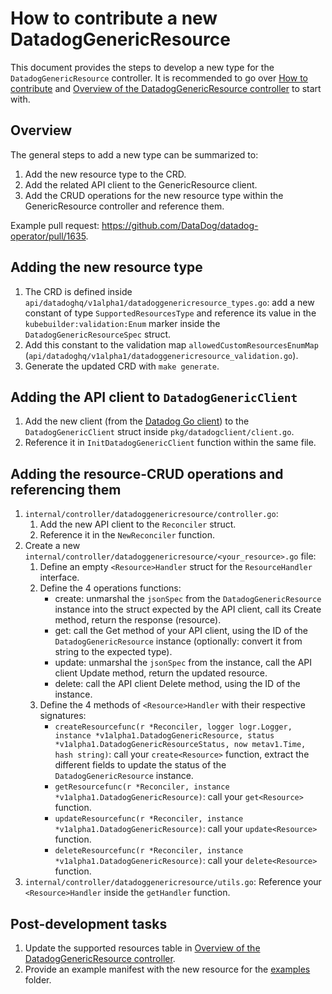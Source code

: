 # How to contribute a new DatadogGenericResource

This document provides the steps to develop a new type for the `DatadogGenericResource` controller. It is recommended to go over [How to contribute][1] and [Overview of the DatadogGenericResource controller][2] to start with.

## Overview

The general steps to add a new type can be summarized to:
1. Add the new resource type to the CRD.
2. Add the related API client to the GenericResource client.
3. Add the CRUD operations for the new resource type within the GenericResource controller and reference them.

Example pull request: https://github.com/DataDog/datadog-operator/pull/1635.

## Adding the new resource type

1. The CRD is defined inside `api/datadoghq/v1alpha1/datadoggenericresource_types.go`: add a new constant of type `SupportedResourcesType` and reference its value in the `kubebuilder:validation:Enum` marker inside the `DatadogGenericResourceSpec` struct.
2. Add this constant to the validation map `allowedCustomResourcesEnumMap` (`api/datadoghq/v1alpha1/datadoggenericresource_validation.go`).
3. Generate the updated CRD with `make generate`.

## Adding the API client to `DatadogGenericClient`
1. Add the new client (from the [Datadog Go client](https://github.com/DataDog/datadog-api-client-go)) to the `DatadogGenericClient` struct inside `pkg/datadogclient/client.go`.
2. Reference it in `InitDatadogGenericClient` function within the same file.

## Adding the resource-CRUD operations and referencing them

1. `internal/controller/datadoggenericresource/controller.go`:
    1. Add the new API client to the `Reconciler` struct.
	2. Reference it in the `NewReconciler` function.
2. Create a new `internal/controller/datadoggenericresource/<your_resource>.go` file:
    1. Define an empty `<Resource>Handler` struct for the `ResourceHandler` interface.
	2. Define the 4 operations functions:
	    * create<Resource>: unmarshal the `jsonSpec` from the `DatadogGenericResource` instance into the struct expected by the API client, call its Create method, return the response (resource).
		* get<Resource>: call the Get method of your API client, using the ID of the `DatadogGenericResource` instance (optionally: convert it from string to the expected type).
		* update<Resource>: unmarshal the `jsonSpec` from the instance, call the API client Update method, return the updated resource.
		* delete<Resource>: call the API client Delete method, using the ID of the instance.
	3. Define the 4 methods of `<Resource>Handler` with their respective signatures:
	    * `createResourcefunc(r *Reconciler, logger logr.Logger, instance *v1alpha1.DatadogGenericResource, status *v1alpha1.DatadogGenericResourceStatus, now metav1.Time, hash string)`: call your `create<Resource>` function, extract the different fields to update the status of the `DatadogGenericResource` instance.
		* `getResourcefunc(r *Reconciler, instance *v1alpha1.DatadogGenericResource)`: call your `get<Resource>` function.
		* `updateResourcefunc(r *Reconciler, instance *v1alpha1.DatadogGenericResource)`: call your `update<Resource>` function.
		* `deleteResourcefunc(r *Reconciler, instance *v1alpha1.DatadogGenericResource)`: call your `delete<Resource>` function.
3. `internal/controller/datadoggenericresource/utils.go`: Reference your `<Resource>Handler` inside the `getHandler` function.

## Post-development tasks

1. Update the supported resources table in [Overview of the DatadogGenericResource controller][2].
2. Provide an example manifest with the new resource for the [examples][3] folder.

[1]: ./how-to-contribute.md
[2]: ./datadog_generic_resource.md
[3]: ../examples/datadoggenericresource/